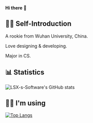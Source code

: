 **Hi there** 👋

## 🙋‍♂️ Self-Introduction

A rookie from Wuhan University, China.

Love designing & developing.

Major in CS.

## 📊 Statistics

![LSX-s-Software's GitHub stats](https://github-readme-stats-mocha-seven.vercel.app/api?theme=transparent&username=LSX-s-Software&show_icons=true&include_all_commits=true&count_private=true)

## 👨‍💻 I'm using

[![Top Langs](https://github-readme-stats-mocha-seven.vercel.app/api/top-langs/?theme=transparent&username=LSX-s-Software&layout=compact&size_weight=0.8&count_weight=0.2&hide=Makefile,QML,CSS,LESS&langs_count=10&exclude_repo=HomeworkChecker,SSLIVE2019,SSLIVE2020-Special)](https://github.com/LSX-s-Software?tab=repositories)
